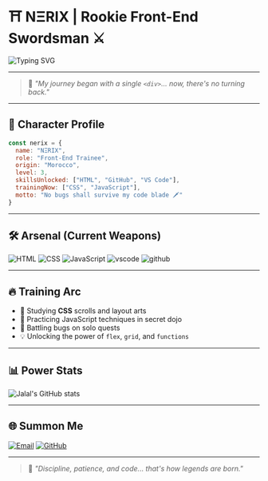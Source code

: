 # ⛩️ NΞRIX | Rookie Front-End Swordsman ⚔️

![Typing SVG](https://readme-typing-svg.herokuapp.com?font=Fira+Code&duration=3000&color=000&center=true&vCenter=true&lines=Training+day+and+night...;Unleashing+the+power+of+CSS.;Coding+like+a+shonen+hero...)

---

> 🧙 *"My journey began with a single `<div>`... now, there's no turning back."*

---

## 🌌 Character Profile

```js
const nerix = {
  name: "NΞRIX",
  role: "Front-End Trainee",
  origin: "Morocco",
  level: 3,
  skillsUnlocked: ["HTML", "GitHub", "VS Code"],
  trainingNow: ["CSS", "JavaScript"],
  motto: "No bugs shall survive my code blade 🗡️"
}
```

---

## 🛠️ Arsenal (Current Weapons)

![HTML](https://skillicons.dev/icons?i=html)
![CSS](https://skillicons.dev/icons?i=css)
![JavaScript](https://skillicons.dev/icons?i=js)
![vscode](https://skillicons.dev/icons?i=vscode)
![github](https://skillicons.dev/icons?i=github)

---

## 🔥 Training Arc

- 📖 Studying **CSS** scrolls and layout arts
- 🧪 Practicing JavaScript techniques in secret dojo
- 👾 Battling bugs on solo quests
- 💡 Unlocking the power of `flex`, `grid`, and `functions`

---

## 📊 Power Stats

![Jalal's GitHub stats](https://github-readme-stats.vercel.app/api?username=jalalsaa&theme=tokyonight&show_icons=true)

---

## 🌐 Summon Me

[![Email](https://img.shields.io/badge/-Send%20Scroll-EA4335?style=for-the-badge&logo=gmail&logoColor=white)](mailto:jalalsaa724@gmail.com)
[![GitHub](https://img.shields.io/badge/-GitHub-000000?style=for-the-badge&logo=github&logoColor=white)](https://github.com/jalalsaa)

---

> 🧩 *"Discipline, patience, and code... that's how legends are born."*
